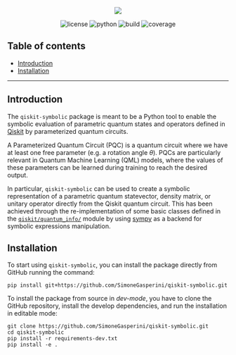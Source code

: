 <p align="center">
    <img src="https://github.com/SimoneGasperini/qiskit-symbolic/blob/master/logo.png">
</p>

<p align="center">
    <img title="license" src="https://img.shields.io/badge/license-Apache_2.0-blue.svg">
	<img title="python" src="https://img.shields.io/badge/python-≥3.8-blue.svg">
    <img title="build" src='https://github.com/SimoneGasperini/qiskit-symbolic/actions/workflows/testing.yml/badge.svg?branch=master'>
    <img title="coverage" src='https://coveralls.io/repos/github/SimoneGasperini/qiskit-symbolic/badge.svg?branch=master'>
</p>


## Table of contents
- [Introduction](#introduction)
- [Installation](#installation)

***


## Introduction
The `qiskit-symbolic` package is meant to be a Python tool to enable the symbolic evaluation of parametric quantum states and operators defined in [Qiskit](https://github.com/Qiskit/qiskit-terra) by parameterized quantum circuits.

A Parameterized Quantum Circuit (PQC) is a quantum circuit where we have at least one free parameter (e.g. a rotation angle $\theta$). PQCs are particularly relevant in Quantum Machine Learning (QML) models, where the values of these parameters can be learned during training to reach the desired output.

In particular, `qiskit-symbolic` can be used to create a symbolic representation of a parametric quantum statevector, density matrix, or unitary operator directly from the Qiskit quantum circuit. This has been achieved through the re-implementation of some basic classes defined in the [`qiskit/quantum_info/`](https://github.com/Qiskit/qiskit-terra/tree/main/qiskit/quantum_info) module by using [sympy](https://github.com/sympy/sympy) as a backend for symbolic expressions manipulation.


## Installation
To start using `qiskit-symbolic`, you can install the package directly from GitHub running the command:
```
pip install git+https://github.com/SimoneGasperini/qiskit-symbolic.git
```
To install the package from source in *dev-mode*, you have to clone the GitHub repository, install the develop dependencies, and run the installation in editable mode:
```
git clone https://github.com/SimoneGasperini/qiskit-symbolic.git
cd qiskit-symbolic
pip install -r requirements-dev.txt
pip install -e .
```
